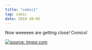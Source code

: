 ```yaml
---
title: "comic1"
tag: comic
date: 2018-10-05
---
```


Now weeeeee are getting close! Comics!  <!-- #51 -->

[![](https://i.imgur.com/xpMJZoa.jpg "source: imgur.com")](https://i.imgur.com/xpMJZoa.jpg)
